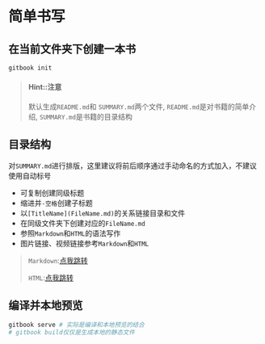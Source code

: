 # 简单书写
## 在当前文件夹下创建一本书
```bash
gitbook init
```

> #### Hint::注意
>
> 默认生成`README.md`和 `SUMMARY.md`两个文件, `README.md`是对书籍的简单介绍, `SUMMARY.md`是书籍的目录结构

## 目录结构

对`SUMMARY.md`进行排版，这里建议将前后顺序通过手动命名的方式加入，不建议使用自动标号

- 可复制创建同级标题
- 缩进并`-空格`创建子标题
- 以`[TitleName](FileName.md)`的关系链接目录和文件
- 在同级文件夹下创建对应的`FileName.md`
- 参照`Markdown`和`HTML`的语法写作
- 图片链接、视频链接参考`Markdown`和`HTML`

> `Markdown`:[点我跳转](https://blog.csdn.net/qq_39800978/article/details/101763497)
>
> `HTML`:[点我跳转](https://blog.csdn.net/qq_39800978/article/details/101763497)

## 编译并本地预览

```bash
gitbook serve # 实际是编译和本地预览的结合
# gitbook build仅仅是生成本地的静态文件
```